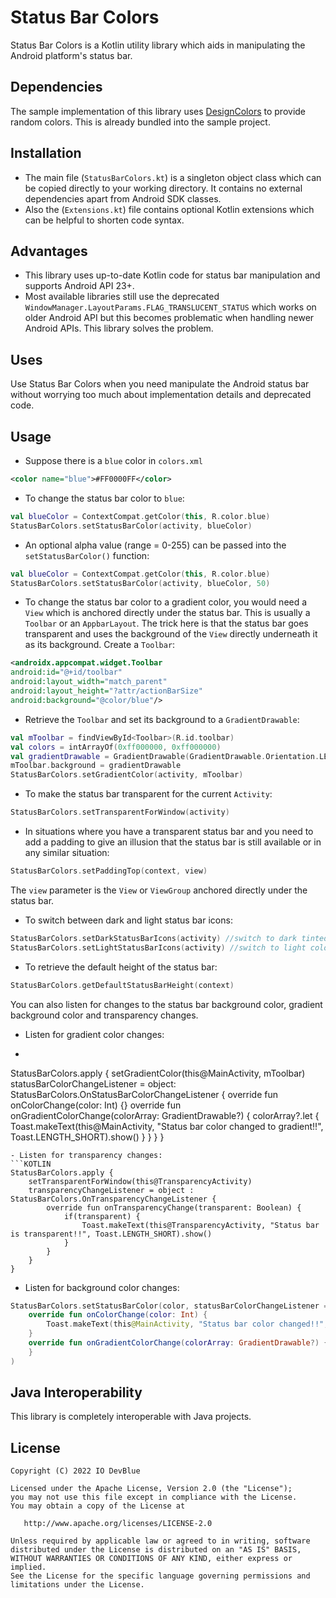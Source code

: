 Status Bar Colors
=================

Status Bar Colors is a Kotlin utility library which aids in manipulating the Android platform's status bar.

Dependencies
------------
The sample implementation of this library uses [DesignColors](https://github.com/IODevBlue/DesignColors) to provide random colors.
This is already bundled into the sample project.


Installation
------------
- The main file (`StatusBarColors.kt`) is a singleton object class which can be copied directly to your working directory. It contains no
  external dependencies apart from Android SDK classes.
- Also the (`Extensions.kt`) file contains optional Kotlin extensions which can be helpful to shorten code syntax.

Advantages
----------
- This library uses up-to-date Kotlin code for status bar manipulation and supports Android API 23+. 
- Most available libraries still use the deprecated `WindowManager.LayoutParams.FLAG_TRANSLUCENT_STATUS` which works on older Android API
but this becomes problematic when handling newer Android APIs. This library solves the problem.

Uses
----
Use Status Bar Colors when you need manipulate the Android status bar without worrying too much about implementation details and deprecated code. 

Usage
-----
- Suppose there is a `blue` color in `colors.xml`
```XML
<color name="blue">#FF0000FF</color>
```
- To change the status bar color to `blue`:
```KOTLIN
val blueColor = ContextCompat.getColor(this, R.color.blue)
StatusBarColors.setStatusBarColor(activity, blueColor)
```
- An optional alpha value (range = 0-255) can be passed into the `setStatusBarColor()` function:
```KOTLIN
val blueColor = ContextCompat.getColor(this, R.color.blue)
StatusBarColors.setStatusBarColor(activity, blueColor, 50)
```

- To change the status bar color to a gradient color, you would need a `View` which is anchored directly under the status bar. This is usually a `Toolbar`
or an `AppbarLayout`. The trick here is that the status bar goes transparent and uses the background of the `View` directly underneath it as its background.
Create a `Toolbar`:
```XML
<androidx.appcompat.widget.Toolbar
android:id="@+id/toolbar"
android:layout_width="match_parent"
android:layout_height="?attr/actionBarSize"
android:background="@color/blue"/>
```
- Retrieve the `Toolbar` and set its background to a `GradientDrawable`:
```KOTLIN
val mToolbar = findViewById<Toolbar>(R.id.toolbar)
val colors = intArrayOf(0xff000000, 0xff000000)
val gradientDrawable = GradientDrawable(GradientDrawable.Orientation.LEFT_RIGHT, colors)
mToolbar.background = gradientDrawable
StatusBarColors.setGradientColor(activity, mToolbar)
```

- To make the status bar transparent for the current `Activity`:
```KOTLIN
StatusBarColors.setTransparentForWindow(activity)
```

- In situations where you have a transparent status bar and you need to add a padding to give an illusion that the status bar is still available or 
in any similar situation:
```KOTLIN
StatusBarColors.setPaddingTop(context, view)
```
The `view` parameter is the `View` or `ViewGroup` anchored directly under the status bar.


- To switch between dark and light status bar icons:
```KOTLIN
StatusBarColors.setDarkStatusBarIcons(activity) //switch to dark tinted icons
StatusBarColors.setLightStatusBarIcons(activity) //switch to light colored icons
```

- To retrieve the default height of the status bar:
```KOTLIN
StatusBarColors.getDefaultStatusBarHeight(context)
```

You can also listen for changes to the status bar background color, gradient background color and transparency changes.
- Listen for gradient color changes:
- ```KOTLIN
StatusBarColors.apply {
    setGradientColor(this@MainActivity, mToolbar)
    statusBarColorChangeListener = object: StatusBarColors.OnStatusBarColorChangeListener {
        override fun onColorChange(color: Int) {}
        override fun onGradientColorChange(colorArray: GradientDrawable?) {
            colorArray?.let {
                Toast.makeText(this@MainActivity, "Status bar color changed to gradient!!", Toast.LENGTH_SHORT).show()
            } 
        }
    }
}
```
- Listen for transparency changes:
```KOTLIN
StatusBarColors.apply {
    setTransparentForWindow(this@TransparencyActivity)
    transparencyChangeListener = object : StatusBarColors.OnTransparencyChangeListener {
        override fun onTransparencyChange(transparent: Boolean) {
            if(transparent) {
                Toast.makeText(this@TransparencyActivity, "Status bar is transparent!!", Toast.LENGTH_SHORT).show()
            }
        }
    }
}
``` 
- Listen for background color changes:
```KOTLIN
StatusBarColors.setStatusBarColor(color, statusBarColorChangeListener =  object: StatusBarColors.OnStatusBarColorChangeListener{
    override fun onColorChange(color: Int) { 
        Toast.makeText(this@MainActivity, "Status bar color changed!!", Toast.LENGTH_SHORT).show()
    }
    override fun onGradientColorChange(colorArray: GradientDrawable?) {}
    }
)
```

Java Interoperability
---------------------
This library is completely interoperable with Java projects.


## License
    Copyright (C) 2022 IO DevBlue

    Licensed under the Apache License, Version 2.0 (the "License");
    you may not use this file except in compliance with the License.
    You may obtain a copy of the License at

       http://www.apache.org/licenses/LICENSE-2.0

    Unless required by applicable law or agreed to in writing, software
    distributed under the License is distributed on an "AS IS" BASIS,
    WITHOUT WARRANTIES OR CONDITIONS OF ANY KIND, either express or implied.
    See the License for the specific language governing permissions and
    limitations under the License.




